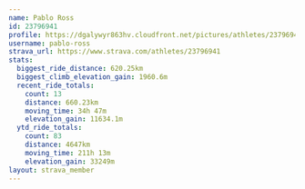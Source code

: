```yaml
---
name: Pablo Ross
id: 23796941
profile: https://dgalywyr863hv.cloudfront.net/pictures/athletes/23796941/14615399/1/large.jpg
username: pablo-ross
strava_url: https://www.strava.com/athletes/23796941
stats:
  biggest_ride_distance: 620.25km
  biggest_climb_elevation_gain: 1960.6m
  recent_ride_totals:
    count: 13
    distance: 660.23km
    moving_time: 34h 47m
    elevation_gain: 11634.1m
  ytd_ride_totals:
    count: 83
    distance: 4647km
    moving_time: 211h 13m
    elevation_gain: 33249m
layout: strava_member
--- 
```


